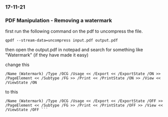 ### 17-11-21
### PDF Manipulation - Removing a watermark

first run the following command on the pdf to uncompress the file.

```text
qpdf --stream-data=uncompress input.pdf output.pdf
```

then open the output.pdf in notepad and search for something like "Watermark" (if they have made it easy)

change this
```text
/Name (Watermark) /Type /OCG /Usage << /Export << /ExportState /ON >> /PageElement << /Subtype /FG >> /Print << /PrintState /ON >> /View << /ViewState /ON
```

to this

```text
/Name (Watermark) /Type /OCG /Usage << /Export << /ExportState /OFF >> /PageElement << /Subtype /FG >> /Print << /PrintState /OFF >> /View << /ViewState /OFF ```
